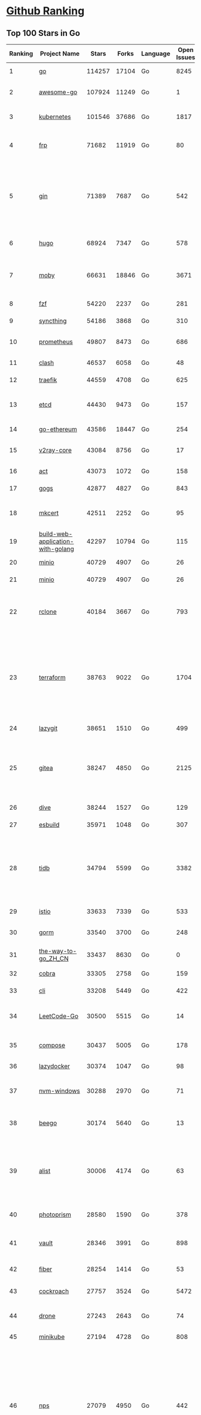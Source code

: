 [Github Ranking](../README.md)
==========

## Top 100 Stars in Go

| Ranking | Project Name | Stars | Forks | Language | Open Issues | Description | Last Commit |
| ------- | ------------ | ----- | ----- | -------- | ----------- | ----------- | ----------- |
| 1 | [go](https://github.com/golang/go) | 114257 | 17104 | Go | 8245 | The Go programming language | 2023-09-11T06:12:06Z |
| 2 | [awesome-go](https://github.com/avelino/awesome-go) | 107924 | 11249 | Go | 1 | A curated list of awesome Go frameworks, libraries and software | 2023-09-07T14:40:27Z |
| 3 | [kubernetes](https://github.com/kubernetes/kubernetes) | 101546 | 37686 | Go | 1817 | Production-Grade Container Scheduling and Management | 2023-09-11T08:56:54Z |
| 4 | [frp](https://github.com/fatedier/frp) | 71682 | 11919 | Go | 80 | A fast reverse proxy to help you expose a local server behind a NAT or firewall to the internet. | 2023-09-06T02:18:15Z |
| 5 | [gin](https://github.com/gin-gonic/gin) | 71389 | 7687 | Go | 542 | Gin is a HTTP web framework written in Go (Golang). It features a Martini-like API with much better performance -- up to 40 times faster. If you need smashing performance, get yourself some Gin. | 2023-09-08T14:18:08Z |
| 6 | [hugo](https://github.com/gohugoio/hugo) | 68924 | 7347 | Go | 578 | The world’s fastest framework for building websites. | 2023-09-11T08:24:07Z |
| 7 | [moby](https://github.com/moby/moby) | 66631 | 18846 | Go | 3671 | Moby Project - a collaborative project for the container ecosystem to assemble container-based systems | 2023-09-11T09:01:15Z |
| 8 | [fzf](https://github.com/junegunn/fzf) | 54220 | 2237 | Go | 281 | :cherry_blossom: A command-line fuzzy finder | 2023-09-10T14:00:13Z |
| 9 | [syncthing](https://github.com/syncthing/syncthing) | 54186 | 3868 | Go | 310 | Open Source Continuous File Synchronization | 2023-09-11T03:50:23Z |
| 10 | [prometheus](https://github.com/prometheus/prometheus) | 49807 | 8473 | Go | 686 | The Prometheus monitoring system and time series database. | 2023-09-11T08:41:08Z |
| 11 | [clash](https://github.com/Dreamacro/clash) | 46537 | 6058 | Go | 48 | A rule-based tunnel in Go. | 2023-09-11T03:53:02Z |
| 12 | [traefik](https://github.com/traefik/traefik) | 44559 | 4708 | Go | 625 | The Cloud Native Application Proxy | 2023-09-09T13:26:05Z |
| 13 | [etcd](https://github.com/etcd-io/etcd) | 44430 | 9473 | Go | 157 | Distributed reliable key-value store for the most critical data of a distributed system | 2023-09-11T08:30:49Z |
| 14 | [go-ethereum](https://github.com/ethereum/go-ethereum) | 43586 | 18447 | Go | 254 | Official Go implementation of the Ethereum protocol | 2023-09-11T08:57:36Z |
| 15 | [v2ray-core](https://github.com/v2ray/v2ray-core) | 43084 | 8756 | Go | 17 | A platform for building proxies to bypass network restrictions. | 2023-09-07T03:03:51Z |
| 16 | [act](https://github.com/nektos/act) | 43073 | 1072 | Go | 158 | Run your GitHub Actions locally 🚀 | 2023-09-11T02:53:06Z |
| 17 | [gogs](https://github.com/gogs/gogs) | 42877 | 4827 | Go | 843 | Gogs is a painless self-hosted Git service | 2023-09-04T21:13:53Z |
| 18 | [mkcert](https://github.com/FiloSottile/mkcert) | 42511 | 2252 | Go | 95 | A simple zero-config tool to make locally trusted development certificates with any names you'd like. | 2023-08-29T08:51:00Z |
| 19 | [build-web-application-with-golang](https://github.com/astaxie/build-web-application-with-golang) | 42297 | 10794 | Go | 115 | A golang ebook intro how to build a web with golang | 2023-09-01T02:56:13Z |
| 20 | [minio](https://github.com/minio/minio) | 40729 | 4907 | Go | 26 | High Performance Object Storage for AI | 2023-09-11T05:41:43Z |
| 21 | [minio](https://github.com/minio/minio) | 40729 | 4907 | Go | 26 | High Performance Object Storage for AI | 2023-09-11T05:41:43Z |
| 22 | [rclone](https://github.com/rclone/rclone) | 40184 | 3667 | Go | 793 | "rsync for cloud storage" - Google Drive, S3, Dropbox, Backblaze B2, One Drive, Swift, Hubic, Wasabi, Google Cloud Storage, Yandex Files | 2023-09-10T23:15:54Z |
| 23 | [terraform](https://github.com/hashicorp/terraform) | 38763 | 9022 | Go | 1704 | Terraform enables you to safely and predictably create, change, and improve infrastructure. It is a source-available tool that codifies APIs into declarative configuration files that can be shared amongst team members, treated as code, edited, reviewed, and versioned. | 2023-09-11T01:09:25Z |
| 24 | [lazygit](https://github.com/jesseduffield/lazygit) | 38651 | 1510 | Go | 499 | simple terminal UI for git commands | 2023-09-11T06:28:56Z |
| 25 | [gitea](https://github.com/go-gitea/gitea) | 38247 | 4850 | Go | 2125 | Git with a cup of tea! Painless self-hosted all-in-one software development service, including Git hosting, code review, team collaboration, package registry and CI/CD | 2023-09-11T08:36:33Z |
| 26 | [dive](https://github.com/wagoodman/dive) | 38244 | 1527 | Go | 129 | A tool for exploring each layer in a docker image | 2023-09-06T20:48:46Z |
| 27 | [esbuild](https://github.com/evanw/esbuild) | 35971 | 1048 | Go | 307 | An extremely fast bundler for the web | 2023-09-10T17:41:44Z |
| 28 | [tidb](https://github.com/pingcap/tidb) | 34794 | 5599 | Go | 3382 | TiDB is an open-source, cloud-native, distributed, MySQL-Compatible database for elastic scale and real-time analytics. Try AI-powered Chat2Query free at : https://tidbcloud.com/free-trial | 2023-09-11T09:01:30Z |
| 29 | [istio](https://github.com/istio/istio) | 33633 | 7339 | Go | 533 | Connect, secure, control, and observe services. | 2023-09-11T08:36:12Z |
| 30 | [gorm](https://github.com/go-gorm/gorm) | 33540 | 3700 | Go | 248 | The fantastic ORM library for Golang, aims to be developer friendly | 2023-09-11T07:15:30Z |
| 31 | [the-way-to-go_ZH_CN](https://github.com/unknwon/the-way-to-go_ZH_CN) | 33437 | 8630 | Go | 0 | 《The Way to Go》中文译本，中文正式名《Go 入门指南》 | 2023-08-12T01:54:36Z |
| 32 | [cobra](https://github.com/spf13/cobra) | 33305 | 2758 | Go | 159 | A Commander for modern Go CLI interactions | 2023-09-08T19:34:16Z |
| 33 | [cli](https://github.com/cli/cli) | 33208 | 5449 | Go | 422 | GitHub’s official command line tool | 2023-09-08T16:05:34Z |
| 34 | [LeetCode-Go](https://github.com/halfrost/LeetCode-Go) | 30500 | 5515 | Go | 14 | ✅ Solutions to LeetCode by Go, 100% test coverage, runtime beats 100% / LeetCode 题解 | 2023-08-01T14:41:22Z |
| 35 | [compose](https://github.com/docker/compose) | 30437 | 5005 | Go | 178 | Define and run multi-container applications with Docker | 2023-09-08T15:35:58Z |
| 36 | [lazydocker](https://github.com/jesseduffield/lazydocker) | 30374 | 1047 | Go | 98 | The lazier way to manage everything docker | 2023-09-05T12:13:53Z |
| 37 | [nvm-windows](https://github.com/coreybutler/nvm-windows) | 30288 | 2970 | Go | 71 | A node.js version management utility for Windows. Ironically written in Go. | 2023-08-17T06:59:00Z |
| 38 | [beego](https://github.com/beego/beego) | 30174 | 5640 | Go | 13 | beego is an open-source, high-performance web framework for the Go programming language. | 2023-09-09T15:56:12Z |
| 39 | [alist](https://github.com/alist-org/alist) | 30006 | 4174 | Go | 63 | 🗂️A file list/WebDAV program that supports multiple storages, powered by Gin and Solidjs. / 一个支持多存储的文件列表/WebDAV程序，使用 Gin 和 Solidjs。 | 2023-09-10T08:50:21Z |
| 40 | [photoprism](https://github.com/photoprism/photoprism) | 28580 | 1590 | Go | 378 | AI-Powered Photos App for the Decentralized Web 🌈💎✨ | 2023-09-11T08:17:37Z |
| 41 | [vault](https://github.com/hashicorp/vault) | 28346 | 3991 | Go | 898 | A tool for secrets management, encryption as a service, and privileged access management | 2023-09-11T08:41:46Z |
| 42 | [fiber](https://github.com/gofiber/fiber) | 28254 | 1414 | Go | 53 | ⚡️ Express inspired web framework written in Go | 2023-09-11T06:52:51Z |
| 43 | [cockroach](https://github.com/cockroachdb/cockroach) | 27757 | 3524 | Go | 5472 | CockroachDB - the open source, cloud-native distributed SQL database. | 2023-09-11T06:27:11Z |
| 44 | [drone](https://github.com/harness/drone) | 27243 | 2643 | Go | 74 | Drone is a Container-Native, Continuous Delivery Platform | 2023-09-01T05:23:41Z |
| 45 | [minikube](https://github.com/kubernetes/minikube) | 27194 | 4728 | Go | 808 | Run Kubernetes locally | 2023-09-10T20:18:54Z |
| 46 | [nps](https://github.com/ehang-io/nps) | 27079 | 4950 | Go | 442 | 一款轻量级、高性能、功能强大的内网穿透代理服务器。支持tcp、udp、socks5、http等几乎所有流量转发，可用来访问内网网站、本地支付接口调试、ssh访问、远程桌面，内网dns解析、内网socks5代理等等……，并带有功能强大的web管理端。a lightweight, high-performance, powerful intranet penetration proxy server, with a powerful web management terminal. | 2023-07-17T03:53:54Z |
| 47 | [consul](https://github.com/hashicorp/consul) | 26886 | 4376 | Go | 1089 | Consul is a distributed, highly available, and data center aware solution to connect and configure applications across dynamic, distributed infrastructure. | 2023-09-11T08:24:50Z |
| 48 | [echo](https://github.com/labstack/echo) | 26557 | 2196 | Go | 53 | High performance, minimalist Go web framework | 2023-09-09T12:05:18Z |
| 49 | [portainer](https://github.com/portainer/portainer) | 26504 | 2239 | Go | 329 | Making Docker and Kubernetes management easy. | 2023-09-11T03:35:45Z |
| 50 | [influxdb](https://github.com/influxdata/influxdb) | 26073 | 3425 | Go | 1749 | Scalable datastore for metrics, events, and real-time analytics | 2023-08-20T02:18:22Z |
| 51 | [pocketbase](https://github.com/pocketbase/pocketbase) | 25772 | 1070 | Go | 40 | Open Source realtime backend in 1 file | 2023-09-11T08:49:16Z |
| 52 | [go-zero](https://github.com/zeromicro/go-zero) | 25419 | 3606 | Go | 316 | A cloud-native Go microservices framework with cli tool for productivity. | 2023-09-11T08:32:39Z |
| 53 | [kit](https://github.com/go-kit/kit) | 25397 | 2449 | Go | 35 | A standard library for microservices. | 2023-09-05T12:47:44Z |
| 54 | [helm](https://github.com/helm/helm) | 24907 | 6864 | Go | 266 | The Kubernetes Package Manager | 2023-09-11T08:08:32Z |
| 55 | [k3s](https://github.com/k3s-io/k3s) | 24383 | 2115 | Go | 103 | Lightweight Kubernetes | 2023-09-08T20:03:01Z |
| 56 | [iris](https://github.com/kataras/iris) | 24328 | 2486 | Go | 88 | The fastest HTTP/2 Go Web Framework. New, modern and easy to learn. Fast development with Code you control. Unbeatable cost-performance ratio :rocket: | 2023-09-08T16:13:06Z |
| 57 | [viper](https://github.com/spf13/viper) | 23963 | 1970 | Go | 374 | Go configuration with fangs | 2023-09-11T02:55:45Z |
| 58 | [v2ray-core](https://github.com/v2fly/v2ray-core) | 23786 | 3764 | Go | 44 | A platform for building proxies to bypass network restrictions. | 2023-09-05T22:08:11Z |
| 59 | [nsq](https://github.com/nsqio/nsq) | 23753 | 2887 | Go | 50 | A realtime distributed messaging platform | 2023-07-16T20:11:26Z |
| 60 | [croc](https://github.com/schollz/croc) | 23510 | 1001 | Go | 118 | Easily and securely send things from one computer to another :crocodile: :package: | 2023-09-05T03:06:06Z |
| 61 | [go-patterns](https://github.com/tmrts/go-patterns) | 22770 | 2106 | Go | 17 | Curated list of Go design patterns, recipes and idioms | 2023-04-30T11:12:57Z |
| 62 | [milvus](https://github.com/milvus-io/milvus) | 22768 | 2499 | Go | 589 | A cloud-native vector database, storage for next generation AI applications | 2023-09-11T08:20:17Z |
| 63 | [micro](https://github.com/zyedidia/micro) | 22647 | 1148 | Go | 698 | A modern and intuitive terminal-based text editor | 2023-09-10T12:26:00Z |
| 64 | [hub](https://github.com/mislav/hub) | 22525 | 2408 | Go | 239 | A command-line tool that makes git easier to use with GitHub. | 2023-07-25T10:30:58Z |
| 65 | [dapr](https://github.com/dapr/dapr) | 22232 | 1736 | Go | 360 | Dapr is a portable, event-driven, runtime for building distributed applications across cloud and edge. | 2023-09-11T07:57:32Z |
| 66 | [k9s](https://github.com/derailed/k9s) | 22156 | 1419 | Go | 427 | 🐶 Kubernetes CLI To Manage Your Clusters In Style! | 2023-09-10T03:05:53Z |
| 67 | [lux](https://github.com/iawia002/lux) | 21996 | 2561 | Go | 452 | 👾 Fast and simple video download library and CLI tool written in Go | 2023-08-16T05:58:09Z |
| 68 | [vegeta](https://github.com/tsenart/vegeta) | 21827 | 1331 | Go | 52 | HTTP load testing tool and library. It's over 9000! | 2023-09-01T17:19:45Z |
| 69 | [rancher](https://github.com/rancher/rancher) | 21530 | 2877 | Go | 2530 | Complete container management platform | 2023-09-10T08:37:57Z |
| 70 | [k6](https://github.com/grafana/k6) | 21434 | 1125 | Go | 438 | A modern load testing tool, using Go and JavaScript - https://k6.io | 2023-09-11T07:43:48Z |
| 71 | [kratos](https://github.com/go-kratos/kratos) | 21325 | 3900 | Go | 96 | Your ultimate Go microservices framework for the cloud-native era. | 2023-09-08T09:07:32Z |
| 72 | [fyne](https://github.com/fyne-io/fyne) | 21268 | 1215 | Go | 540 | Cross platform GUI toolkit in Go inspired by Material Design | 2023-09-10T20:46:18Z |
| 73 | [delve](https://github.com/go-delve/delve) | 21013 | 2100 | Go | 94 | Delve is a debugger for the Go programming language. | 2023-09-10T05:44:27Z |
| 74 | [go-micro](https://github.com/go-micro/go-micro) | 20813 | 2324 | Go | 78 | A Go microservices framework | 2023-08-07T08:46:20Z |
| 75 | [harbor](https://github.com/goharbor/harbor) | 20803 | 4444 | Go | 565 | An open source trusted cloud native registry project that stores, signs, and scans content. | 2023-09-11T07:15:02Z |
| 76 | [filebrowser](https://github.com/filebrowser/filebrowser) | 20784 | 2476 | Go | 76 | 📂 Web File Browser | 2023-09-11T08:26:40Z |
| 77 | [colly](https://github.com/gocolly/colly) | 20711 | 1641 | Go | 142 | Elegant Scraper and Crawler Framework for Golang | 2023-08-22T17:11:42Z |
| 78 | [cli](https://github.com/urfave/cli) | 20675 | 1696 | Go | 39 | A simple, fast, and fun package for building command line apps in Go | 2023-09-02T22:04:39Z |
| 79 | [testify](https://github.com/stretchr/testify) | 20549 | 1494 | Go | 260 | A toolkit with common assertions and mocks that plays nicely with the standard library | 2023-09-09T20:14:28Z |
| 80 | [learn-go-with-tests](https://github.com/quii/learn-go-with-tests) | 20112 | 2652 | Go | 38 | Learn Go with test-driven development | 2023-09-05T03:17:48Z |
| 81 | [filebrowser](https://github.com/filebrowser/filebrowser) | 20784 | 2476 | Go | 76 | 📂 Web File Browser | 2023-09-11T08:26:40Z |
| 82 | [colly](https://github.com/gocolly/colly) | 20711 | 1641 | Go | 142 | Elegant Scraper and Crawler Framework for Golang | 2023-08-22T17:11:42Z |
| 83 | [cli](https://github.com/urfave/cli) | 20675 | 1696 | Go | 39 | A simple, fast, and fun package for building command line apps in Go | 2023-09-02T22:04:39Z |
| 84 | [testify](https://github.com/stretchr/testify) | 20549 | 1494 | Go | 260 | A toolkit with common assertions and mocks that plays nicely with the standard library | 2023-09-09T20:14:28Z |
| 85 | [learn-go-with-tests](https://github.com/quii/learn-go-with-tests) | 20112 | 2652 | Go | 38 | Learn Go with test-driven development | 2023-09-05T03:17:48Z |
| 86 | [fasthttp](https://github.com/valyala/fasthttp) | 20105 | 1673 | Go | 70 | Fast HTTP package for Go. Tuned for high performance. Zero memory allocations in hot paths. Up to 10x faster than net/http | 2023-09-09T12:29:37Z |
| 87 | [loki](https://github.com/grafana/loki) | 20002 | 2904 | Go | 1025 | Like Prometheus, but for logs. | 2023-09-11T03:00:38Z |
| 88 | [websocket](https://github.com/gorilla/websocket) | 19789 | 3396 | Go | 29 | Package gorilla/websocket is a fast, well-tested and widely used WebSocket implementation for Go. | 2023-09-05T19:52:08Z |
| 89 | [bubbletea](https://github.com/charmbracelet/bubbletea) | 19669 | 618 | Go | 46 | A powerful little TUI framework 🏗 | 2023-09-06T17:24:44Z |
| 90 | [zap](https://github.com/uber-go/zap) | 19666 | 1397 | Go | 98 | Blazing fast, structured, leveled logging in Go. | 2023-09-10T03:56:13Z |
| 91 | [dgraph](https://github.com/dgraph-io/dgraph) | 19585 | 1485 | Go | 208 | The high-performance database for modern applications | 2023-09-10T09:52:58Z |
| 92 | [mux](https://github.com/gorilla/mux) | 19146 | 1804 | Go | 10 | Package gorilla/mux is a powerful HTTP router and URL matcher for building Go web servers with 🦍 | 2023-09-03T20:05:09Z |
| 93 | [podman](https://github.com/containers/podman) | 19027 | 2050 | Go | 419 | Podman: A tool for managing OCI containers and pods. | 2023-09-11T08:30:51Z |
| 94 | [Cloudreve](https://github.com/cloudreve/Cloudreve) | 18891 | 3125 | Go | 202 | 🌩支持多家云存储的云盘系统 (Self-hosted file management and sharing system, supports multiple storage providers) | 2023-09-06T06:46:17Z |
| 95 | [grpc-go](https://github.com/grpc/grpc-go) | 18823 | 4113 | Go | 130 | The Go language implementation of gRPC. HTTP/2 based RPC | 2023-09-10T23:18:42Z |
| 96 | [trivy](https://github.com/aquasecurity/trivy) | 18557 | 1851 | Go | 150 | Find vulnerabilities, misconfigurations, secrets, SBOM in containers, Kubernetes, code repositories, clouds and more | 2023-09-11T06:16:24Z |
| 97 | [AdGuardHome](https://github.com/AdguardTeam/AdGuardHome) | 18463 | 1529 | Go | 872 | Network-wide ads & trackers blocking DNS server | 2023-09-08T14:55:20Z |
| 98 | [gin-vue-admin](https://github.com/flipped-aurora/gin-vue-admin) | 18247 | 5525 | Go | 36 | 基于vite+vue3+gin搭建的开发基础平台（支持TS,JS混用），集成jwt鉴权，权限管理，动态路由，显隐可控组件，分页封装，多点登录拦截，资源权限，上传下载，代码生成器，表单生成器,chatGPT自动查表等开发必备功能。 | 2023-09-11T08:49:22Z |
| 99 | [memos](https://github.com/usememos/memos) | 18243 | 1315 | Go | 188 | A privacy-first, lightweight note-taking service. Easily capture and share your great thoughts. | 2023-09-10T15:52:45Z |
| 100 | [jaeger](https://github.com/jaegertracing/jaeger) | 18232 | 2235 | Go | 330 | CNCF Jaeger, a Distributed Tracing Platform | 2023-09-11T05:05:50Z |

